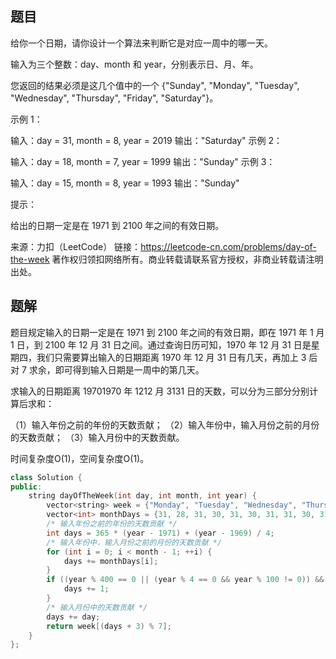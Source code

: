 ## 题目

给你一个日期，请你设计一个算法来判断它是对应一周中的哪一天。

输入为三个整数：day、month 和 year，分别表示日、月、年。

您返回的结果必须是这几个值中的一个 {"Sunday", "Monday", "Tuesday", "Wednesday", "Thursday", "Friday", "Saturday"}。

 

示例 1：

输入：day = 31, month = 8, year = 2019
输出："Saturday"
示例 2：

输入：day = 18, month = 7, year = 1999
输出："Sunday"
示例 3：

输入：day = 15, month = 8, year = 1993
输出："Sunday"


提示：

给出的日期一定是在 1971 到 2100 年之间的有效日期。

来源：力扣（LeetCode）
链接：https://leetcode-cn.com/problems/day-of-the-week
著作权归领扣网络所有。商业转载请联系官方授权，非商业转载请注明出处。

## 题解

题目规定输入的日期一定是在 1971 到 2100 年之间的有效日期，即在 1971 年 1 月 1 日，到 2100 年 12 月 31 日之间。通过查询日历可知，1970 年 12 月 31 日是星期四，我们只需要算出输入的日期距离 1970 年 12 月 31 日有几天，再加上 3 后对 7 求余，即可得到输入日期是一周中的第几天。

求输入的日期距离 19701970 年 1212 月 3131 日的天数，可以分为三部分分别计算后求和：

（1）输入年份之前的年份的天数贡献；
（2）输入年份中，输入月份之前的月份的天数贡献；
（3）输入月份中的天数贡献。

时间复杂度O(1)，空间复杂度O(1)。

```c++
class Solution {
public:
    string dayOfTheWeek(int day, int month, int year) {
        vector<string> week = {"Monday", "Tuesday", "Wednesday", "Thursday", "Friday", "Saturday", "Sunday"};
        vector<int> monthDays = {31, 28, 31, 30, 31, 30, 31, 31, 30, 31, 30};
        /* 输入年份之前的年份的天数贡献 */
        int days = 365 * (year - 1971) + (year - 1969) / 4;
        /* 输入年份中，输入月份之前的月份的天数贡献 */
        for (int i = 0; i < month - 1; ++i) {
            days += monthDays[i];
        }
        if ((year % 400 == 0 || (year % 4 == 0 && year % 100 != 0)) && month >= 3) {
            days += 1;
        }
        /* 输入月份中的天数贡献 */
        days += day;
        return week[(days + 3) % 7];
    }
};

```


